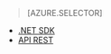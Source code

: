 ﻿> [AZURE.SELECTOR]
- [.NET SDK](/documentation/articles/media-services-dotnet-how-to-use/)
- [API REST](/documentation/articles/media-services-rest-how-to-use/)

<!--HONumber=47-->

